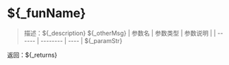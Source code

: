 # ${_funName}

> 描述：${_description}
${_otherMsg}
| 参数名 | 参数类型 | 参数说明 |
| ------ | -------- | ---- |
${_paramStr}
    
返回：${_returns}